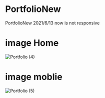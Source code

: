 # PortfolioNew
PortfolioNew 2021/6/13   now is not responsive


# image Home 
![Portfolio (4)](https://user-images.githubusercontent.com/75854041/121808641-25ebbe00-cc62-11eb-964f-78a411794d81.png)

# image moblie
![Portfolio (5)](https://user-images.githubusercontent.com/75854041/122294036-505aa700-cf00-11eb-9494-c2404290b2ed.png)

